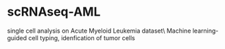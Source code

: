 # scRNAseq-AML
single cell analysis on Acute Myeloid Leukemia dataset\\
Machine learning-guided cell typing, idenfication of tumor cells

